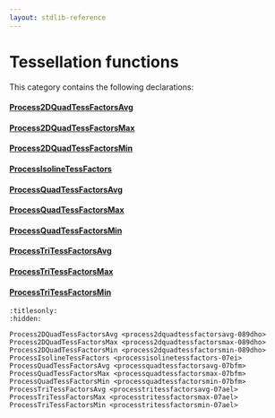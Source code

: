 ```yaml
---
layout: stdlib-reference
---
```

# Tessellation functions

This category contains the following declarations:

#### [Process2DQuadTessFactorsAvg](process2dquadtessfactorsavg-089dho.html)

#### [Process2DQuadTessFactorsMax](process2dquadtessfactorsmax-089dho.html)

#### [Process2DQuadTessFactorsMin](process2dquadtessfactorsmin-089dho.html)

#### [ProcessIsolineTessFactors](processisolinetessfactors-07ei.html)

#### [ProcessQuadTessFactorsAvg](processquadtessfactorsavg-07bfm.html)

#### [ProcessQuadTessFactorsMax](processquadtessfactorsmax-07bfm.html)

#### [ProcessQuadTessFactorsMin](processquadtessfactorsmin-07bfm.html)

#### [ProcessTriTessFactorsAvg](processtritessfactorsavg-07ael.html)

#### [ProcessTriTessFactorsMax](processtritessfactorsmax-07ael.html)

#### [ProcessTriTessFactorsMin](processtritessfactorsmin-07ael.html)


```{toctree}
:titlesonly:
:hidden:

Process2DQuadTessFactorsAvg <process2dquadtessfactorsavg-089dho>
Process2DQuadTessFactorsMax <process2dquadtessfactorsmax-089dho>
Process2DQuadTessFactorsMin <process2dquadtessfactorsmin-089dho>
ProcessIsolineTessFactors <processisolinetessfactors-07ei>
ProcessQuadTessFactorsAvg <processquadtessfactorsavg-07bfm>
ProcessQuadTessFactorsMax <processquadtessfactorsmax-07bfm>
ProcessQuadTessFactorsMin <processquadtessfactorsmin-07bfm>
ProcessTriTessFactorsAvg <processtritessfactorsavg-07ael>
ProcessTriTessFactorsMax <processtritessfactorsmax-07ael>
ProcessTriTessFactorsMin <processtritessfactorsmin-07ael>
```
